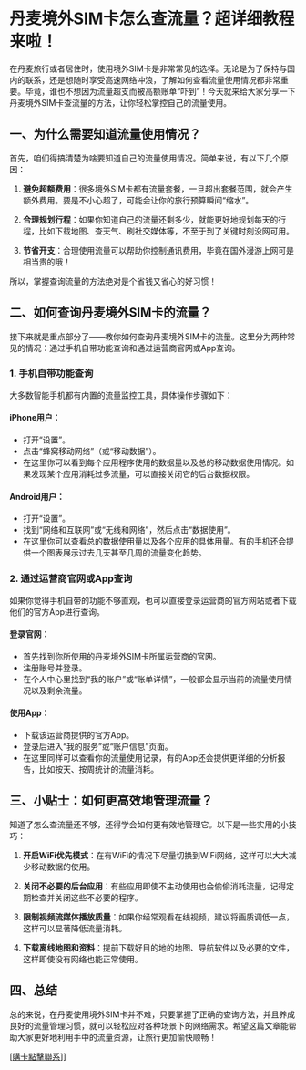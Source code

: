 # 丹麦境外SIM卡怎么查流量？超详细教程来啦！

在丹麦旅行或者居住时，使用境外SIM卡是非常常见的选择。无论是为了保持与国内的联系，还是想随时享受高速网络冲浪，了解如何查看流量使用情况都非常重要。毕竟，谁也不想因为流量超支而被高额账单“吓到”！今天就来给大家分享一下丹麦境外SIM卡查流量的方法，让你轻松掌控自己的流量使用。

## 一、为什么需要知道流量使用情况？

首先，咱们得搞清楚为啥要知道自己的流量使用情况。简单来说，有以下几个原因：

1. **避免超额费用**：很多境外SIM卡都有流量套餐，一旦超出套餐范围，就会产生额外费用。要是不小心超了，可能会让你的旅行预算瞬间“缩水”。
   
2. **合理规划行程**：如果你知道自己的流量还剩多少，就能更好地规划每天的行程，比如下载地图、查天气、刷社交媒体等，不至于到了关键时刻没网可用。

3. **节省开支**：合理使用流量可以帮助你控制通讯费用，毕竟在国外漫游上网可是相当贵的哦！

所以，掌握查询流量的方法绝对是个省钱又省心的好习惯！

## 二、如何查询丹麦境外SIM卡的流量？

接下来就是重点部分了——教你如何查询丹麦境外SIM卡的流量。这里分为两种常见的情况：通过手机自带功能查询和通过运营商官网或App查询。

### 1. 手机自带功能查询

大多数智能手机都有内置的流量监控工具，具体操作步骤如下：

#### iPhone用户：
- 打开“设置”。
- 点击“蜂窝移动网络”（或“移动数据”）。
- 在这里你可以看到每个应用程序使用的数据量以及总的移动数据使用情况。如果发现某个应用消耗过多流量，可以直接关闭它的后台数据权限。

#### Android用户：
- 打开“设置”。
- 找到“网络和互联网”或“无线和网络”，然后点击“数据使用”。
- 在这里你可以查看总的数据使用量以及各个应用的具体用量。有的手机还会提供一个图表展示过去几天甚至几周的流量变化趋势。

### 2. 通过运营商官网或App查询

如果你觉得手机自带的功能不够直观，也可以直接登录运营商的官方网站或者下载他们的官方App进行查询。

#### 登录官网：
- 首先找到你所使用的丹麦境外SIM卡所属运营商的官网。
- 注册账号并登录。
- 在个人中心里找到“我的账户”或“账单详情”，一般都会显示当前的流量使用情况以及剩余流量。

#### 使用App：
- 下载该运营商提供的官方App。
- 登录后进入“我的服务”或“账户信息”页面。
- 在这里同样可以查看你的流量使用记录，有的App还会提供更详细的分析报告，比如按天、按周统计的流量消耗。

## 三、小贴士：如何更高效地管理流量？

知道了怎么查流量还不够，还得学会如何更有效地管理它。以下是一些实用的小技巧：

1. **开启WiFi优先模式**：在有WiFi的情况下尽量切换到WiFi网络，这样可以大大减少移动数据的使用。

2. **关闭不必要的后台应用**：有些应用即使不主动使用也会偷偷消耗流量，记得定期检查并关闭这些不必要的程序。

3. **限制视频流媒体播放质量**：如果你经常观看在线视频，建议将画质调低一点，这样可以显著降低流量消耗。

4. **下载离线地图和资料**：提前下载好目的地的地图、导航软件以及必要的文件，这样即使没有网络也能正常使用。

## 四、总结

总的来说，在丹麦使用境外SIM卡并不难，只要掌握了正确的查询方法，并且养成良好的流量管理习惯，就可以轻松应对各种场景下的网络需求。希望这篇文章能帮助大家更好地利用手中的流量资源，让旅行更加愉快顺畅！

[[購卡點擊聯系](https://t.me/s/esim1088)]]